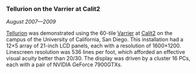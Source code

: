 ### Tellurion on the Varrier at Calit2

*August 2007&mdash;2009*

[Tellurion][] was demonstrated using the 60-tile [Varrier][] at [Calit2][] on the campus of the University of California, San Diego. This installation had a 12&times;5 array of 21-inch LCD panels, each with a resolution of 1600&times;1200. Linescreen resolution was 536 lines per foot, which afforded an effective visual acuity better than 20/30. The display was driven by a cluster 16 PCs, each with a pair of NVIDIA GeForce 7900GTXs.

[tellurion]: research.html#tellurion
[varrier]:   research.html#varrier
[calit2]:    http://www.calit2.net/
